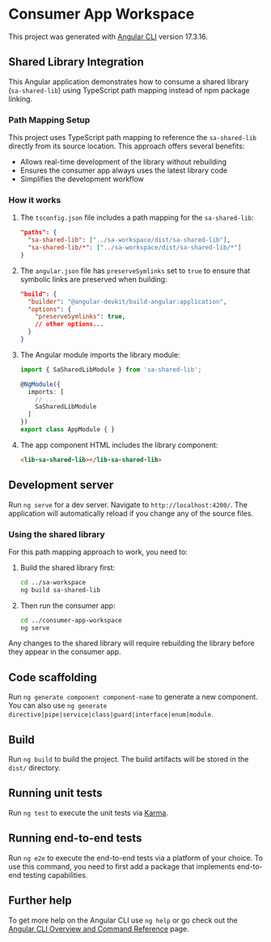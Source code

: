 # Consumer App Workspace

This project was generated with [Angular CLI](https://github.com/angular/angular-cli) version 17.3.16.

## Shared Library Integration

This Angular application demonstrates how to consume a shared library (`sa-shared-lib`) using TypeScript path mapping instead of npm package linking.

### Path Mapping Setup

This project uses TypeScript path mapping to reference the `sa-shared-lib` directly from its source location. This approach offers several benefits:

- Allows real-time development of the library without rebuilding
- Ensures the consumer app always uses the latest library code
- Simplifies the development workflow

### How it works

1. The `tsconfig.json` file includes a path mapping for the `sa-shared-lib`:

   ```json
   "paths": {
     "sa-shared-lib": ["../sa-workspace/dist/sa-shared-lib"],
     "sa-shared-lib/*": ["../sa-workspace/dist/sa-shared-lib/*"]
   }
   ```

1. The `angular.json` file has `preserveSymlinks` set to `true` to ensure that symbolic links are preserved when building:

   ```json
   "build": {
     "builder": "@angular-devkit/build-angular:application",
     "options": {
       "preserveSymlinks": true,
       // other options...
     }
   }
   ```

1. The Angular module imports the library module:

   ```typescript
   import { SaSharedLibModule } from 'sa-shared-lib';

   @NgModule({
     imports: [
       // ...
       SaSharedLibModule
     ]
   })
   export class AppModule { }
   ```

1. The app component HTML includes the library component:

   ```html
   <lib-sa-shared-lib></lib-sa-shared-lib>
   ```

## Development server

Run `ng serve` for a dev server. Navigate to `http://localhost:4200/`. The application will automatically reload if you change any of the source files.

### Using the shared library

For this path mapping approach to work, you need to:

1. Build the shared library first:

   ```bash
   cd ../sa-workspace
   ng build sa-shared-lib
   ```

2. Then run the consumer app:

   ```bash
   cd ../consumer-app-workspace
   ng serve
   ```

Any changes to the shared library will require rebuilding the library before they appear in the consumer app.

## Code scaffolding

Run `ng generate component component-name` to generate a new component. You can also use `ng generate directive|pipe|service|class|guard|interface|enum|module`.

## Build

Run `ng build` to build the project. The build artifacts will be stored in the `dist/` directory.

## Running unit tests

Run `ng test` to execute the unit tests via [Karma](https://karma-runner.github.io).

## Running end-to-end tests

Run `ng e2e` to execute the end-to-end tests via a platform of your choice. To use this command, you need to first add a package that implements end-to-end testing capabilities.

## Further help

To get more help on the Angular CLI use `ng help` or go check out the [Angular CLI Overview and Command Reference](https://angular.io/cli) page.
